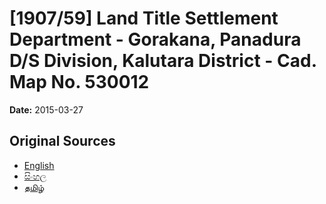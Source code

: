 # [1907/59] Land Title Settlement Department - Gorakana, Panadura D/S Division, Kalutara District - Cad. Map No. 530012

**Date:** 2015-03-27

## Original Sources

- [English](https://documents.gov.lk/view/extra-gazettes/2015/3/1907-59_E.pdf)
- [සිංහල](https://documents.gov.lk/view/extra-gazettes/2015/3/1907-59_S.pdf)
- [தமிழ்](https://documents.gov.lk/view/extra-gazettes/2015/3/1907-59_T.pdf)
